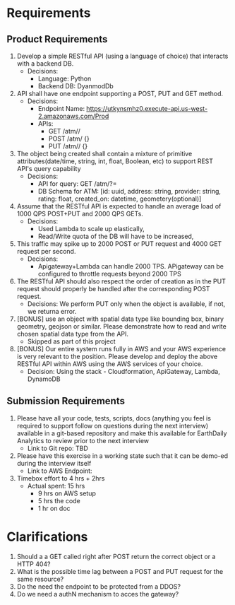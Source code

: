 # Requirements
## Product Requirements
1. Develop a simple RESTful API (using a language of choice) that interacts with a backend DB.
	- Decisions:
		- Language: Python
	 	- Backend DB: DyanmodDb
2. API shall have one endpoint supporting a POST, PUT and GET method.
 	- Decisions:
 		- Endpoint Name: https://utkynsmhz0.execute-api.us-west-2.amazonaws.com/Prod
 		- APIs:
 			- GET  /atm/<id>/
 			- POST /atm/ {<body>}
 			- PUT /atm/<id>/ {<body>}
 3. The object being created shall contain a mixture of primitive attributes(date/time, string, 
int, float, Boolean, etc) to support REST API's query capability	
	- Decisions: 
		- API for query: GET /atm/?<field>=<value>
		- DB Schema for ATM:
			[id: uuid, address: string, provider: string, rating: float, created_on: datetime, geometery(optional)]
4. Assume that the RESTful API is expected to handle an average load of 1000 QPS POST+PUT and 2000 QPS GETs.
	- Decisions:
		- Used Lambda to scale up elastically, 
		- Read/Write quota of the DB will have to be increased, 
5. This traffic may spike up to 2000 POST or PUT request and 4000 GET request per second.
	- Decisions:
		- Apigateway+Lambda can handle 2000 TPS. APigateway can be configured to throttle requests beyond 2000 TPS
6. The RESTful API should also respect the order of creation as in the PUT request should properly be handled after the corresponding POST request.
	- Decisions: We perform PUT only when the object is available, if not, we returna error.
7. [BONUS] use an object with spatial data type like bounding box, binary geometry, geojson or similar. Please demonstrate how to read and write 
chosen spatial data type from the API.
	- Skipped as part of this project
8. [BONUS] Our entire system runs fully in AWS and your AWS experience is very relevant to the position. Please develop and deploy the above RESTful API within AWS using the AWS services of your choice.
	- Decision: Using the stack - Cloudformation, ApiGateway, Lambda, DynamoDB


## Submission Requirements
1. Please have all your code, tests, scripts, docs (anything you feel is required to support follow on questions during the next interview) available 
in a git-based repository and make this available for EarthDaily Analytics to review prior to the next interview
	- Link to Git repo: TBD
2. Please have this exercise in a working state such that it can be demo-ed during the interview itself
	- Link to AWS Endpoint:
3. Timebox effort to 4 hrs + 2hrs
	- Actual spent: 15 hrs
	  - 9 hrs on AWS setup
      - 5 hrs the code
      - 1 hr on doc 


# Clarifications
1. Should a a GET called right after POST return the correct object or  a HTTP 404?
2. What is the possible time lag between a POST and PUT request for the same resource?
2. Do the need the endpoint to be protected from a DDOS?
3. Do we need a authN mechanism to acces the gateway?







